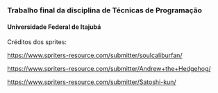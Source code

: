 ### Trabalho final da disciplina de Técnicas de Programação
#### Universidade Federal de Itajubá


Créditos dos sprites:

https://www.spriters-resource.com/submitter/soulcaliburfan/

https://www.spriters-resource.com/submitter/Andrew+the+Hedgehog/

https://www.spriters-resource.com/submitter/Satoshi-kun/
